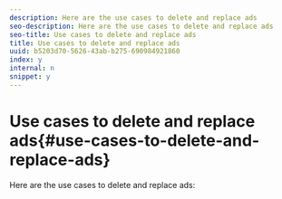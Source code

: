 ```yaml
---
description: Here are the use cases to delete and replace ads 
seo-description: Here are the use cases to delete and replace ads 
seo-title: Use cases to delete and replace ads
title: Use cases to delete and replace ads
uuid: b5203d70-5626-43ab-b275-690984921860
index: y
internal: n
snippet: y
---
```


# Use cases to delete and replace ads{#use-cases-to-delete-and-replace-ads}

Here are the use cases to delete and replace ads:

